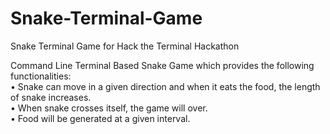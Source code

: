 # Snake-Terminal-Game
Snake Terminal Game for Hack the Terminal Hackathon
<htmL>
<body>
<p>Command Line Terminal Based Snake Game which provides the following functionalities:
<br>• Snake can move in a given direction and when it eats the food, the length of snake increases. 
<br>• When snake crosses itself, the game will over. 
<br>• Food will be generated at a given interval.</p>
<br>
</body>
</html>

